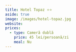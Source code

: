 ```yaml
---
title: Hotel Topaz ⭐⭐
aside: true
image: /images/hotel-topaz.jpg
website:
prices:
  - type: Cameră dublă
    price: 45 lei/persoană/zi
    meal: Nu
---
```


